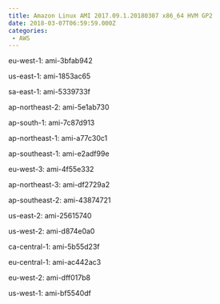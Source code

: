 ```yaml
---
title: Amazon Linux AMI 2017.09.1.20180307 x86_64 HVM GP2
date: 2018-03-07T06:59:59.000Z
categories:
 - AWS
---
```


eu-west-1: ami-3bfab942

us-east-1: ami-1853ac65

sa-east-1: ami-5339733f

ap-northeast-2: ami-5e1ab730

ap-south-1: ami-7c87d913

ap-northeast-1: ami-a77c30c1

ap-southeast-1: ami-e2adf99e

eu-west-3: ami-4f55e332

ap-northeast-3: ami-df2729a2

ap-southeast-2: ami-43874721

us-east-2: ami-25615740

us-west-2: ami-d874e0a0

ca-central-1: ami-5b55d23f

eu-central-1: ami-ac442ac3

eu-west-2: ami-dff017b8

us-west-1: ami-bf5540df

